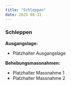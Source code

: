 ```yaml
---
title: "Schleppen"
date: 2025-08-31
---
```


### Schleppen

**Ausgangslage:**

- Platzhalter Ausgangslage

**Behebungsmassnahmen:**

- Platzhalter Massnahme 1
- Platzhalter Massnahme 2
